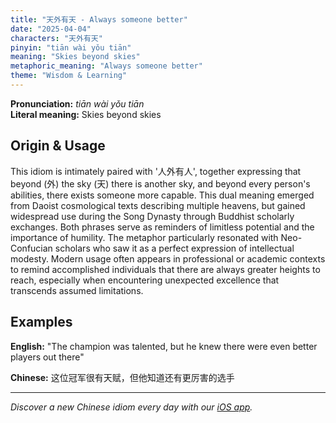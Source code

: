 ```yaml
---
title: "天外有天 - Always someone better"
date: "2025-04-04"
characters: "天外有天"
pinyin: "tiān wài yǒu tiān"
meaning: "Skies beyond skies"
metaphoric_meaning: "Always someone better"
theme: "Wisdom & Learning"
---
```


**Pronunciation:** *tiān wài yǒu tiān*  
**Literal meaning:** Skies beyond skies

## Origin & Usage

This idiom is intimately paired with '人外有人', together expressing that beyond (外) the sky (天) there is another sky, and beyond every person's abilities, there exists someone more capable. This dual meaning emerged from Daoist cosmological texts describing multiple heavens, but gained widespread use during the Song Dynasty through Buddhist scholarly exchanges. Both phrases serve as reminders of limitless potential and the importance of humility. The metaphor particularly resonated with Neo-Confucian scholars who saw it as a perfect expression of intellectual modesty. Modern usage often appears in professional or academic contexts to remind accomplished individuals that there are always greater heights to reach, especially when encountering unexpected excellence that transcends assumed limitations.

## Examples

**English:** "The champion was talented, but he knew there were even better players out there"

**Chinese:** 这位冠军很有天赋，但他知道还有更厉害的选手

---

*Discover a new Chinese idiom every day with our [iOS app](https://apps.apple.com/us/app/daily-chinese-idioms/id6740611324).*
